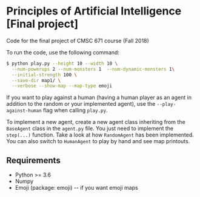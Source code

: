 # Principles of Artificial Intelligence \[Final project\]

Code for the final project of CMSC 671 course (Fall 2018)

To run the code, use the following command:
```bash
$ python play.py --height 10 --width 10 \
  --num-powerups 2 --num-monsters 1  --num-dynamic-monsters 1\
  --initial-strength 100 \
  --save-dir map1/ \
  --verbose --show-map --map-type emoji
```

If you want to play against a human (having a human player as an agent in addition to the random or your implemented agent), use the `--play-against-human` flag when calling `play.py`.

To implement a new agent, create a new agent class inheriting from the `BaseAgent` class in the `agent.py` file. You just need to implement the `step(...)` function. Take a look at how `RandomAgent` has been implemented. You can also switch to `HumanAgent` to play by hand and see map printouts.

## Requirements
* Python >= 3.6
* Numpy
* Emoji (package: emoji) -- if you want emoji maps
